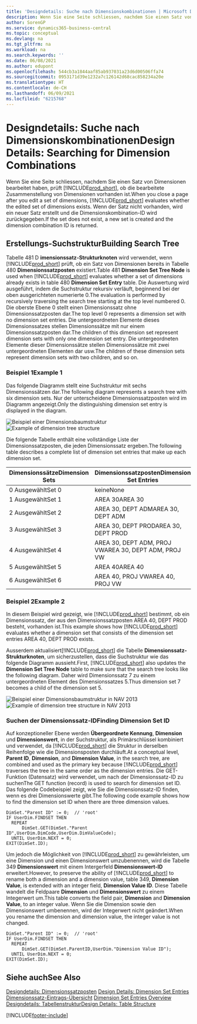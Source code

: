 ```yaml
---
title: 'Designdetails: Suche nach Dimensionskombinationen | Microsoft Docs'
description: Wenn Sie eine Seite schliessen, nachdem Sie einen Satz von Dimensionen bearbeitet haben, prüft Business Central, ob die bearbeitete Zusammenstellung von Dimensionen vorhanden ist. Wenn der Satz nicht vorhanden, wird ein neuer Satz erstellt und die Dimensionskombination-ID wird zurückgegeben.
author: SorenGP
ms.service: dynamics365-business-central
ms.topic: conceptual
ms.devlang: na
ms.tgt_pltfrm: na
ms.workload: na
ms.search.keywords: ''
ms.date: 06/08/2021
ms.author: edupont
ms.openlocfilehash: 544cb3a1844aaf85ab937031a23d6d00506ffa74
ms.sourcegitcommit: 0953171d39e1232a7c126142d68cac858234a20e
ms.translationtype: HT
ms.contentlocale: de-CH
ms.lasthandoff: 06/09/2021
ms.locfileid: "6215768"
---
```

# <a name="design-details-searching-for-dimension-combinations"></a><span data-ttu-id="189cd-104">Designdetails: Suche nach Dimensionskombinationen</span><span class="sxs-lookup"><span data-stu-id="189cd-104">Design Details: Searching for Dimension Combinations</span></span>
<span data-ttu-id="189cd-105">Wenn Sie eine Seite schliessen, nachdem Sie einen Satz von Dimensionen bearbeitet haben, prüft [!INCLUDE[prod_short](includes/prod_short.md)], ob die bearbeitete Zusammenstellung von Dimensionen vorhanden ist.</span><span class="sxs-lookup"><span data-stu-id="189cd-105">When you close a page after you edit a set of dimensions, [!INCLUDE[prod_short](includes/prod_short.md)] evaluates whether the edited set of dimensions exists.</span></span> <span data-ttu-id="189cd-106">Wenn der Satz nicht vorhanden, wird ein neuer Satz erstellt und die Dimensionskombination-ID wird zurückgegeben.</span><span class="sxs-lookup"><span data-stu-id="189cd-106">If the set does not exist, a new set is created and the dimension combination ID is returned.</span></span>  

## <a name="building-search-tree"></a><span data-ttu-id="189cd-107">Erstellungs-Suchstruktur</span><span class="sxs-lookup"><span data-stu-id="189cd-107">Building Search Tree</span></span>  
 <span data-ttu-id="189cd-108">Tabelle 481 D **imensionssatz-Strukturknoten** wird verwendet, wenn [!INCLUDE[prod_short](includes/prod_short.md)] prüft, ob ein Satz von Dimensionen bereits in Tabelle 480 **Dimensionssatzposten** existiert.</span><span class="sxs-lookup"><span data-stu-id="189cd-108">Table 481 **Dimension Set Tree Node** is used when [!INCLUDE[prod_short](includes/prod_short.md)] evaluates whether a set of dimensions already exists in table 480 **Dimension Set Entry** table.</span></span> <span data-ttu-id="189cd-109">Die Auswertung wird ausgeführt, indem die Suchstruktur rekursiv verläuft, beginnend bei der oben ausgerichteten numerierte 0.</span><span class="sxs-lookup"><span data-stu-id="189cd-109">The evaluation is performed by recursively traversing the search tree starting at the top level numbered 0.</span></span> <span data-ttu-id="189cd-110">Die oberste Ebene 0 stellt einen Dimensionssatz ohne Dimensionssatzposten dar.</span><span class="sxs-lookup"><span data-stu-id="189cd-110">The top level 0 represents a dimension set with no dimension set entries.</span></span> <span data-ttu-id="189cd-111">Die untergeordneten Elemente dieses Dimensionssatzes stellen Dimensionssätze mit nur einem Dimensionssatzposten dar.</span><span class="sxs-lookup"><span data-stu-id="189cd-111">The children of this dimension set represent dimension sets with only one dimension set entry.</span></span> <span data-ttu-id="189cd-112">Die untergeordneten Elemente dieser Dimensionssätze stellen Dimensionssätze mit zwei untergeordneten Elementen dar usw.</span><span class="sxs-lookup"><span data-stu-id="189cd-112">The children of these dimension sets represent dimension sets with two children, and so on.</span></span>  

### <a name="example-1"></a><span data-ttu-id="189cd-113">Beispiel 1</span><span class="sxs-lookup"><span data-stu-id="189cd-113">Example 1</span></span>  
 <span data-ttu-id="189cd-114">Das folgende Diagramm stellt eine Suchstruktur mit sechs Dimensionssätzen dar.</span><span class="sxs-lookup"><span data-stu-id="189cd-114">The following diagram represents a search tree with six dimension sets.</span></span> <span data-ttu-id="189cd-115">Nur der unterscheidene Dimensionssatzposten wird im Diagramm angezeigt.</span><span class="sxs-lookup"><span data-stu-id="189cd-115">Only the distinguishing dimension set entry is displayed in the diagram.</span></span>  

 <span data-ttu-id="189cd-116">![Beispiel einer Dimensionsbaumstruktur](media/nav2013_dimension_tree.png "Beispiel einer Dimensionsbaumstruktur")</span><span class="sxs-lookup"><span data-stu-id="189cd-116">![Example of dimension tree structure](media/nav2013_dimension_tree.png "Example of dimension tree structure")</span></span>  

 <span data-ttu-id="189cd-117">Die folgende Tabelle enthält eine vollständige Liste der Dimensionssatzposten, die jeden Dimensionssatz ergeben.</span><span class="sxs-lookup"><span data-stu-id="189cd-117">The following table describes a complete list of dimension set entries that make up each dimension set.</span></span>  

|<span data-ttu-id="189cd-118">Dimensionssätze</span><span class="sxs-lookup"><span data-stu-id="189cd-118">Dimension Sets</span></span>|<span data-ttu-id="189cd-119">Dimensionssatzposten</span><span class="sxs-lookup"><span data-stu-id="189cd-119">Dimension Set Entries</span></span>|  
|--------------------|---------------------------|  
|<span data-ttu-id="189cd-120">0 Ausgewählt</span><span class="sxs-lookup"><span data-stu-id="189cd-120">Set 0</span></span>|<span data-ttu-id="189cd-121">keine</span><span class="sxs-lookup"><span data-stu-id="189cd-121">None</span></span>|  
|<span data-ttu-id="189cd-122">1 Ausgewählt</span><span class="sxs-lookup"><span data-stu-id="189cd-122">Set 1</span></span>|<span data-ttu-id="189cd-123">AREA 30</span><span class="sxs-lookup"><span data-stu-id="189cd-123">AREA 30</span></span>|  
|<span data-ttu-id="189cd-124">2 Ausgewählt</span><span class="sxs-lookup"><span data-stu-id="189cd-124">Set 2</span></span>|<span data-ttu-id="189cd-125">AREA 30, DEPT ADM</span><span class="sxs-lookup"><span data-stu-id="189cd-125">AREA 30, DEPT ADM</span></span>|  
|<span data-ttu-id="189cd-126">3 Ausgewählt</span><span class="sxs-lookup"><span data-stu-id="189cd-126">Set 3</span></span>|<span data-ttu-id="189cd-127">AREA 30, DEPT PROD</span><span class="sxs-lookup"><span data-stu-id="189cd-127">AREA 30, DEPT PROD</span></span>|  
|<span data-ttu-id="189cd-128">4 Ausgewählt</span><span class="sxs-lookup"><span data-stu-id="189cd-128">Set 4</span></span>|<span data-ttu-id="189cd-129">AREA 30, DEPT ADM, PROJ VW</span><span class="sxs-lookup"><span data-stu-id="189cd-129">AREA 30, DEPT ADM, PROJ VW</span></span>|  
|<span data-ttu-id="189cd-130">5 Ausgewählt</span><span class="sxs-lookup"><span data-stu-id="189cd-130">Set 5</span></span>|<span data-ttu-id="189cd-131">AREA 40</span><span class="sxs-lookup"><span data-stu-id="189cd-131">AREA 40</span></span>|  
|<span data-ttu-id="189cd-132">6 Ausgewählt</span><span class="sxs-lookup"><span data-stu-id="189cd-132">Set 6</span></span>|<span data-ttu-id="189cd-133">AREA 40, PROJ VW</span><span class="sxs-lookup"><span data-stu-id="189cd-133">AREA 40, PROJ VW</span></span>|  

### <a name="example-2"></a><span data-ttu-id="189cd-134">Beispiel 2</span><span class="sxs-lookup"><span data-stu-id="189cd-134">Example 2</span></span>  
 <span data-ttu-id="189cd-135">In diesem Beispiel wird gezeigt, wie [!INCLUDE[prod_short](includes/prod_short.md)] bestimmt, ob ein Dimensionssatz, der aus den Dimensionssatzposten AREA 40, DEPT PROD besteht, vorhanden ist.</span><span class="sxs-lookup"><span data-stu-id="189cd-135">This example shows how [!INCLUDE[prod_short](includes/prod_short.md)] evaluates whether a dimension set that consists of the dimension set entries AREA 40, DEPT PROD exists.</span></span>  

 <span data-ttu-id="189cd-136">Ausserdem aktualisiert[!INCLUDE[prod_short](includes/prod_short.md)] die Tabelle **Dimensionssatz-Strukturknoten**, um sicherzustellen, dass die Suchstruktur wie das folgende Diagramm aussieht.</span><span class="sxs-lookup"><span data-stu-id="189cd-136">First, [!INCLUDE[prod_short](includes/prod_short.md)] also updates the **Dimension Set Tree Node** table to make sure that the search tree looks like the following diagram.</span></span> <span data-ttu-id="189cd-137">Daher wird Dimensionssatz 7 zu einem untergeordneten Element des Dimensionssatzes 5.</span><span class="sxs-lookup"><span data-stu-id="189cd-137">Thus dimension set 7 becomes a child of the dimension set 5.</span></span>  

 <span data-ttu-id="189cd-138">![Beispiel einer Dimensionsbaumstruktur in NAV 2013](media/nav2013_dimension_tree_example2.png "Beispiel einer Dimensionsbaumstruktur in NAV 2013")</span><span class="sxs-lookup"><span data-stu-id="189cd-138">![Example of dimension tree structure in NAV 2013](media/nav2013_dimension_tree_example2.png "Example of dimension tree structure in NAV 2013")</span></span>  

### <a name="finding-dimension-set-id"></a><span data-ttu-id="189cd-139">Suchen der Dimensionssatz-ID</span><span class="sxs-lookup"><span data-stu-id="189cd-139">Finding Dimension Set ID</span></span>  
 <span data-ttu-id="189cd-140">Auf konzeptioneller Ebene werden **Übergeordnete Kennung**, **Dimension** und **Dimensionswert**, in der Suchstruktur, als Primärschlüssel kombiniert und verwendet, da [!INCLUDE[prod_short](includes/prod_short.md)] die Struktur in derselben Reihenfolge wie die Dimensionsposten durchläuft.</span><span class="sxs-lookup"><span data-stu-id="189cd-140">At a conceptual level, **Parent ID**, **Dimension**, and **Dimension Value**, in the search tree, are combined and used as the primary key because [!INCLUDE[prod_short](includes/prod_short.md)] traverses the tree in the same order as the dimension entries.</span></span> <span data-ttu-id="189cd-141">Die GET-Funktion (Datensatz) wird verwendet, um nach der Dimensionssatz-ID zu suchen</span><span class="sxs-lookup"><span data-stu-id="189cd-141">The GET function (record) is used to search for dimension set ID.</span></span> <span data-ttu-id="189cd-142">Das folgende Codebeispiel zeigt, wie Sie die Dimensionssatz-ID finden, wenn es drei Dimensionswerte gibt.</span><span class="sxs-lookup"><span data-stu-id="189cd-142">The following code example shows how to find the dimension set ID when there are three dimension values.</span></span>  

```  
DimSet."Parent ID" := 0;  // 'root'  
IF UserDim.FINDSET THEN  
  REPEAT  
      DimSet.GET(DimSet."Parent ID",UserDim.DimCode,UserDim.DimValueCode);  
  UNTIL UserDim.NEXT = 0;  
EXIT(DimSet.ID);  

```  

<span data-ttu-id="189cd-143">Um jedoch die Möglichkeit von [!INCLUDE[prod_short](includes/prod_short.md)] zu gewährleisten, um eine Dimension und einen Dimensionswert umzubenennen, wird die Tabelle 349 **Dimensionswert** mit einem Intergerfeld **Dimensionswert-ID** erweitert.</span><span class="sxs-lookup"><span data-stu-id="189cd-143">However, to preserve the ability of [!INCLUDE[prod_short](includes/prod_short.md)] to rename both a dimension and a dimension value, table 349, **Dimension Value**, is extended with an integer field, **Dimension Value ID**.</span></span> <span data-ttu-id="189cd-144">Diese Tabelle wandelt die Feldpaare **Dimension** und **Dimensionswert** zu einem Integerwert um.</span><span class="sxs-lookup"><span data-stu-id="189cd-144">This table converts the field pair, **Dimension** and **Dimension Value**, to an integer value.</span></span> <span data-ttu-id="189cd-145">Wenn Sie die Dimension sowie den Dimensionswert umbenennen, wird der Integerwert nicht geändert.</span><span class="sxs-lookup"><span data-stu-id="189cd-145">When you rename the dimension and dimension value, the integer value is not changed.</span></span>  

```  
DimSet."Parent ID" := 0;  // 'root'  
IF UserDim.FINDSET THEN  
  REPEAT  
      DimSet.GET(DimSet.ParentID,UserDim."Dimension Value ID");  
  UNTIL UserDim.NEXT = 0;  
EXIT(DimSet.ID);  

```  

## <a name="see-also"></a><span data-ttu-id="189cd-146">Siehe auch</span><span class="sxs-lookup"><span data-stu-id="189cd-146">See Also</span></span>
    
 <span data-ttu-id="189cd-147">[Designdetails: Dimensionssatzposten](design-details-dimension-set-entries.md) </span><span class="sxs-lookup"><span data-stu-id="189cd-147">[Design Details: Dimension Set Entries](design-details-dimension-set-entries.md) </span></span>  
 <span data-ttu-id="189cd-148">[Dimensionssatz-Eintrags-Übersicht](design-details-dimension-set-entries-overview.md) </span><span class="sxs-lookup"><span data-stu-id="189cd-148">[Dimension Set Entries Overview](design-details-dimension-set-entries-overview.md) </span></span>  
 [<span data-ttu-id="189cd-149">Designdetails: Tabellenstruktur</span><span class="sxs-lookup"><span data-stu-id="189cd-149">Design Details: Table Structure</span></span>](design-details-table-structure.md)   
 


[!INCLUDE[footer-include](includes/footer-banner.md)]
